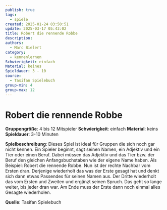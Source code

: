 ```yaml
---
publish: true
tags:
  - spiele
created: 2025-01-24 03:50:51
update: 2025-03-17 05:43:02
title: Robert die rennende Robbe
description: 
authors:
  - Marc Bielert
category:
  - kennenlernen
Schwierigkeit: einfach
Material: keines
Spieldauer: 3 - 10
source:
  - Tasifan Spielebuch
group-min: 4
group-max: 12
---
```


# Robert die rennende Robbe

**Gruppengröße**: 4 bis 12 Mitspieler
**Schwierigkeit**: einfach
**Material**: keins
**Spieldauer**: 3-10 Minuten

**Spielbeschreibung**:
Dieses Spiel ist ideal für Gruppen die sich noch gar nicht kennen. Ein Spieler beginnt, sagt seinen Namen, ein Adjektiv und ein Tier oder einen Beruf. Dabei müssen das Adjektiv und das Tier bzw. der Beruf den gleichen Anfangsbuchstaben wie der eigene Name haben. Als Beispiel: Robert die rennende Robbe. Nun ist der rechte Nachbar vom Ersten dran. Derjenige wiederholt das was der Erste gesagt hat und denkt sich dann etwas Passendes für seinen Namen aus. Der Dritte wiederholt das vom Ersten und Zweiten und ergänzt seinen Spruch. Das geht so lange weiter, bis jeder dran war. Am Ende muss der Erste dann noch einmal alles Gesagte wiederholen.

**Quelle**:
Tasifan Spielebuch
